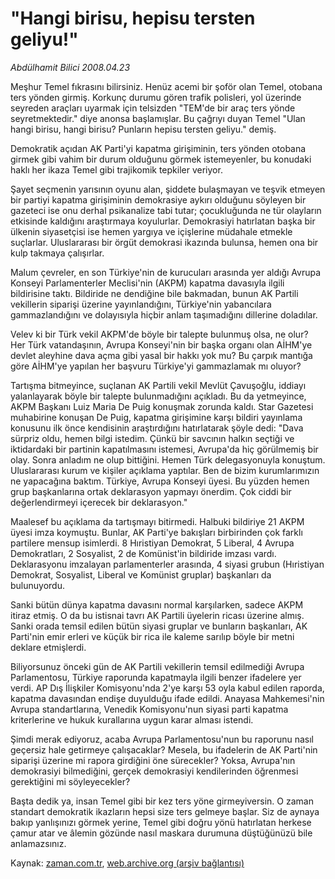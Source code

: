 # "Hangi birisu, hepisu tersten geliyu!"

*Abdülhamit Bilici 2008.04.23*

<tr><td class="metin" colspan="2" style="padding-top: 20px; padding-left: 5px; padding-right: 10px;">Meşhur Temel fıkrasını bilirsiniz. Henüz acemi bir şoför olan Temel, otobana ters yönden girmiş. Korkunç durumu gören trafik polisleri, yol üzerinde seyreden araçları uyarmak için telsizden "TEM'de bir araç ters yönde seyretmektedir." diye anonsa başlamışlar. Bu çağrıyı duyan Temel "Ulan hangi birisu, hangi birisu? Punların hepisu tersten geliyu." demiş.</td></tr><tr><td class="metin" colspan="2" style="padding-top: 20px; padding-left: 5px; padding-right: 10px;"><p> Demokratik açıdan AK Parti'yi kapatma girişiminin, ters yönden otobana girmek gibi vahim bir durum olduğunu görmek istemeyenler, bu konudaki haklı her ikaza Temel gibi trajikomik tepkiler veriyor. 
<p> Şayet seçmenin yarısının oyunu alan, şiddete bulaşmayan ve teşvik etmeyen bir partiyi kapatma girişiminin demokrasiye aykırı olduğunu söyleyen bir gazeteci ise onu derhal psikanalize tabi tutar; çocukluğunda ne tür olayların etkisinde kaldığını araştırmaya koyulurlar. Demokrasiyi hatırlatan başka bir ülkenin siyasetçisi ise hemen yargıya ve içişlerine müdahale etmekle suçlarlar. Uluslararası bir örgüt demokrasi ikazında bulunsa, hemen ona bir kulp takmaya çalışırlar. 
<p> Malum çevreler, en son Türkiye'nin de kurucuları arasında yer aldığı Avrupa Konseyi Parlamenterler Meclisi'nin (AKPM) kapatma davasıyla ilgili bildirisine taktı. Bildiride ne dendiğine bile bakmadan, bunun AK Partili vekillerin siparişi üzerine yayınlandığını, Türkiye'nin yabancılara gammazlandığını ve dolayısıyla hiçbir anlam taşımadığını dillerine doladılar. 
<p> Velev ki bir Türk vekil AKPM'de böyle bir talepte bulunmuş olsa, ne olur? Her Türk vatandaşının, Avrupa Konseyi'nin bir başka organı olan AİHM'ye devlet aleyhine dava açma gibi yasal bir hakkı yok mu? Bu çarpık mantığa göre AİHM'ye yapılan her başvuru Türkiye'yi gammazlamak mı oluyor? 
<p> Tartışma bitmeyince, suçlanan AK Partili vekil Mevlüt Çavuşoğlu, iddiayı yalanlayarak böyle bir talepte bulunmadığını açıkladı. Bu da yetmeyince, AKPM Başkanı Luiz Maria De Puig konuşmak zorunda kaldı. Star Gazetesi muhabirine konuşan De Puig, kapatma girişimine karşı bildiri yayınlama konusunu ilk önce kendisinin araştırdığını hatırlatarak şöyle dedi: "Dava sürpriz oldu, hemen bilgi istedim. Çünkü bir savcının halkın seçtiği ve iktidardaki bir partinin kapatılmasını istemesi, Avrupa'da hiç görülmemiş bir olay. Sonra anladım ne olup bittiğini. Hemen Türk delegasyonuyla konuştum. Uluslararası kurum ve kişiler açıklama yaptılar. Ben de bizim kurumlarımızın ne yapacağına baktım. Türkiye, Avrupa Konseyi üyesi. Bu yüzden hemen grup başkanlarına ortak deklarasyon yapmayı önerdim. Çok ciddi bir değerlendirmeyi içerecek bir deklarasyon."
<p> Maalesef bu açıklama da tartışmayı bitirmedi. Halbuki bildiriye 21 AKPM üyesi imza koymuştu. Bunlar, AK Parti'ye bakışları birbirinden çok farklı partilere mensup isimlerdi. 8 Hıristiyan Demokrat, 5 Liberal, 4 Avrupa Demokratları, 2 Sosyalist, 2 de Komünist'in bildiride imzası vardı. Deklarasyonu imzalayan parlamenterler arasında, 4 siyasi grubun (Hıristiyan Demokrat, Sosyalist, Liberal ve Komünist gruplar) başkanları da bulunuyordu. 
<p> Sanki bütün dünya kapatma davasını normal karşılarken, sadece AKPM itiraz etmiş. O da bu istisnai tavrı AK Partili üyelerin ricası üzerine almış. Sanki orada temsil edilen bütün siyasi gruplar ve bunların başkanları, AK Parti'nin emir erleri ve küçük bir rica ile kaleme sarılıp böyle bir metni deklare etmişlerdi. 
<p> Biliyorsunuz önceki gün de AK Partili vekillerin temsil edilmediği Avrupa Parlamentosu, Türkiye raporunda kapatmayla ilgili benzer ifadelere yer verdi. AP Dış İlişkiler Komisyonu'nda 2'ye karşı 53 oyla kabul edilen raporda, kapatma davasından endişe duyulduğu ifade edildi. Anayasa Mahkemesi'nin Avrupa standartlarına, Venedik Komisyonu'nun siyasi parti kapatma kriterlerine ve hukuk kurallarına uygun karar alması istendi. 
<p> Şimdi merak ediyoruz, acaba Avrupa Parlamentosu'nun bu raporunu nasıl geçersiz hale getirmeye çalışacaklar? Mesela, bu ifadelerin de AK Parti'nin siparişi üzerine mi rapora girdiğini öne sürecekler? Yoksa, Avrupa'nın demokrasiyi bilmediğini, gerçek demokrasiyi kendilerinden öğrenmesi gerektiğini mi söyleyecekler? 
<p> Başta dedik ya, insan Temel gibi bir kez ters yöne girmeyiversin. O zaman standart demokratik ikazların hepsi size ters gelmeye başlar. Siz de aynaya bakıp yanlışınızı görmek yerine, Temel gibi doğru yönü hatırlatan herkese çamur atar ve âlemin gözünde nasıl maskara durumuna düştüğünüzü bile anlamazsınız. <br/></p></p></p></p></p></p></p></p></p></p></td></tr>

Kaynak: [zaman.com.tr](http://zaman.com.tr/yazar.do?yazino=680340), [web.archive.org (arşiv bağlantısı)](http://web.archive.org/web/20080423123955/http://www.zaman.com.tr:80/yazar.do?yazino=680340)
